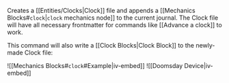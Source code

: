 Creates a [[Entities/Clocks|Clock]] file and appends a [[Mechanics Blocks#`clock`|`clock` mechanics node]] to the current journal. The Clock file will have all necessary frontmatter for commands like [[Advance a clock]] to work.

This command will also write a [[Clock Blocks|Clock Block]] to the newly-made Clock file:

![[Mechanics Blocks#`clock`#Example|iv-embed]]
![[Doomsday Device|iv-embed]]